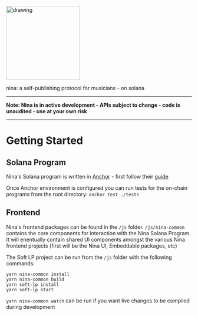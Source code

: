 <img src="https://avatars.githubusercontent.com/u/83779826?s=400&u=557293e1b5a915ecb38f643fabe23f20ee4b11d0" alt="drawing" width="200"/>

nina: a self-publishing protocol for musicians - on solana

---

**Note: Nina is in active development - APIs subject to change - code is unaudited - use at your own risk**

---

# Getting Started

## Solana Program
Nina's Solana program is written in [Anchor](https://github.com/project-serum/anchor/) - first follow their [guide](https://project-serum.github.io/anchor/getting-started/introduction.html)

Once Anchor environment is configured you can run tests for the on-chain programs from the root directory:
`anchor test ./tests`

## Frontend
Nina's frontend packages can be found in the `/js` folder.  `/js/nina-common` contains the core components for interaction with the Nina Solana Program.  It will enentually contain shared UI components amongst the various Nina frontend projects (first will be the Nina UI, Embeddable packages, etc)

The Soft LP project can be run from the `/js` folder with the following commands:

```
yarn nina-common install
yarn nina-common build
yarn soft-lp install
yarn soft-lp start
```

`yarn nina-common watch` can be run if you want live changes to be compiled during development
